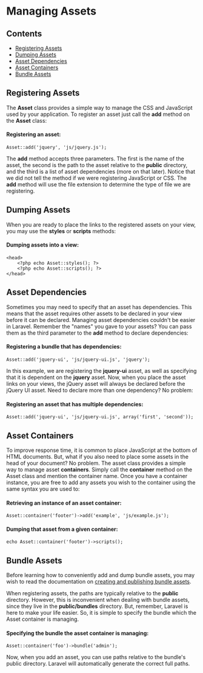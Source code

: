 # Managing Assets

## Contents

- [Registering Assets](#registering-assets)
- [Dumping Assets](#dumping-assets)
- [Asset Dependencies](#asset-dependencies)
- [Asset Containers](#asset-containers)
- [Bundle Assets](#bundle-assets)

<a name="registering-assets"></a>
## Registering Assets

The **Asset** class provides a simple way to manage the CSS and JavaScript used by your application. To register an asset just call the **add** method on the **Asset** class:

#### Registering an asset:

	Asset::add('jquery', 'js/jquery.js');

The **add** method accepts three parameters. The first is the name of the asset, the second is the path to the asset relative to the **public** directory, and the third is a list of asset dependencies (more on that later). Notice that we did not tell the method if we were registering JavaScript or CSS. The **add** method will use the file extension to determine the type of file we are registering.

<a name="dumping-assets"></a>
## Dumping Assets

When you are ready to place the links to the registered assets on your view, you may use the **styles** or **scripts** methods:

#### Dumping assets into a view:

	<head>
		<?php echo Asset::styles(); ?>
		<?php echo Asset::scripts(); ?>
	</head>

<a name="asset-dependencies"></a>
## Asset Dependencies

Sometimes you may need to specify that an asset has dependencies. This means that the asset requires other assets to be declared in your view before it can be declared. Managing asset dependencies couldn't be easier in Laravel. Remember the "names" you gave to your assets? You can pass them as the third parameter to the **add** method to declare dependencies:

#### Registering a bundle that has dependencies:

	Asset::add('jquery-ui', 'js/jquery-ui.js', 'jquery');

In this example, we are registering the **jquery-ui** asset, as well as specifying that it is dependent on the **jquery** asset. Now, when you place the asset links on your views, the jQuery asset will always be declared before the jQuery UI asset. Need to declare more than one dependency? No problem:

#### Registering an asset that has multiple dependencies:

	Asset::add('jquery-ui', 'js/jquery-ui.js', array('first', 'second'));

<a name="asset-containers"></a>
## Asset Containers

To improve response time, it is common to place JavaScript at the bottom of HTML documents. But, what if you also need to place some assets in the head of your document? No problem. The asset class provides a simple way to manage asset **containers**. Simply call the **container** method on the Asset class and mention the container name. Once you have a container instance, you are free to add any assets you wish to the container using the same syntax you are used to:

#### Retrieving an instance of an asset container:

	Asset::container('footer')->add('example', 'js/example.js');

#### Dumping that asset from a given container:

	echo Asset::container('footer')->scripts();

<a name="bundle-assets"></a>
## Bundle Assets

Before learning how to conveniently add and dump bundle assets, you may wish to read the documentation on [creating and publishing bundle assets](/docs/bundles#bundle-assets).

When registering assets, the paths are typically relative to the **public** directory. However, this is inconvenient when dealing with bundle assets, since they live in the **public/bundles** directory. But, remember, Laravel is here to make your life easier. So, it is simple to specify the bundle which the Asset container is managing.

#### Specifying the bundle the asset container is managing:

	Asset::container('foo')->bundle('admin');

Now, when you add an asset, you can use paths relative to the bundle's public directory. Laravel will automatically generate the correct full paths.